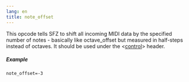 ```yaml
---
lang: en
title: note_offset
---
```

This opcode tells SFZ to shift all incoming MIDI data by the specified number of
notes - basically like octave_offset but measured in half-steps instead of octaves.
It should be used under the <[control](/headers/control)> header.

##### Example

```
note_offset=-3
```

